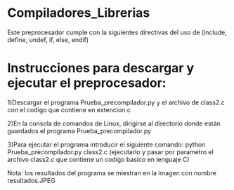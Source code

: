 # Compiladores_Librerias

   Este preprocesador cumple con la siguientes directivas del uso de (include, define, undef, if, else, endif)

# Instrucciones para descargar y ejecutar el preprocesador:
   
   1)Descargar el programa Prueba_precompilador.py y el archivo de class2.c con el codigo que contiene en extencion.c

   2)En la consola de comandos de Linux, dirigirse al directorio donde están guardados el programa Prueba_precompilador.py

   3)Para ejecutar el programa introducir el siguiente comando: python Prueba_precompilador.py class2.c (ejecutarlo y pasar por parametro el archivo class2.c que contiene un codigo basico en lenguaje C)
   
 Nota: los resultados del programa se miestran en la imagen con nombre resultados.JPEG

  
